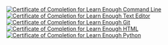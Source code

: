 <a href="https://www.learnenough.com/certificates/momosh"><img src="https://www.learnenough.com/certificates/momosh/command-line-tutorial.svg" alt="Certificate of Completion for Learn Enough Command Line"></a><a href="https://www.learnenough.com/certificates/momosh"><img src="https://www.learnenough.com/certificates/momosh/text-editor-tutorial.svg" alt="Certificate of Completion for Learn Enough Text Editor"></a><a href="https://www.learnenough.com/certificates/momosh"><img src="https://www.learnenough.com/certificates/momosh/git-tutorial.svg" alt="Certificate of Completion for Learn Enough Git"></a><a href="https://www.learnenough.com/certificates/momosh"><img src="https://www.learnenough.com/certificates/momosh/html-tutorial.svg" alt="Certificate of Completion for Learn Enough HTML"></a><a href="https://www.learnenough.com/certificates/momosh"><img src="https://www.learnenough.com/certificates/momosh/python-tutorial.svg" alt="Certificate of Completion for Learn Enough Python"></a>
